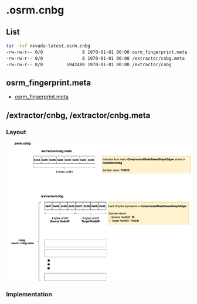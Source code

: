 # .osrm.cnbg

## List

```bash
tar -tvf nevada-latest.osrm.cnbg
-rw-rw-r-- 0/0               8 1970-01-01 00:00 osrm_fingerprint.meta
-rw-rw-r-- 0/0               8 1970-01-01 00:00 /extractor/cnbg.meta
-rw-rw-r-- 0/0         5942480 1970-01-01 00:00 /extractor/cnbg
```

## osrm_fingerprint.meta
- [osrm_fingerprint.meta](./fingerprint.md)

## /extractor/cnbg, /extractor/cnbg.meta

### Layout
![](./graph/map.osrm.cnbg.extractor.cnbg.png)

### Implementation
